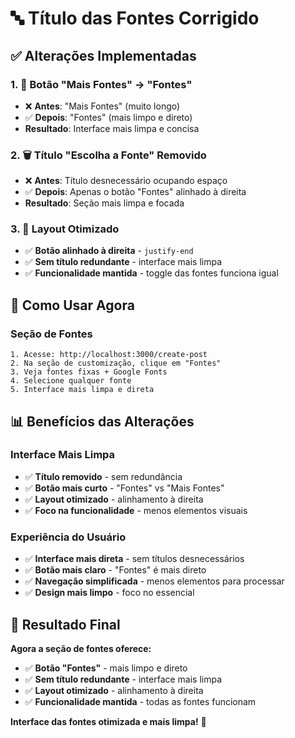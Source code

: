 # 🔤 Título das Fontes Corrigido

## ✅ Alterações Implementadas

### **1. 🔄 Botão "Mais Fontes" → "Fontes"**
- ❌ **Antes**: "Mais Fontes" (muito longo)
- ✅ **Depois**: "Fontes" (mais limpo e direto)
- **Resultado**: Interface mais limpa e concisa

### **2. 🗑️ Título "Escolha a Fonte" Removido**
- ❌ **Antes**: Título desnecessário ocupando espaço
- ✅ **Depois**: Apenas o botão "Fontes" alinhado à direita
- **Resultado**: Seção mais limpa e focada

### **3. 🎯 Layout Otimizado**
- ✅ **Botão alinhado à direita** - `justify-end`
- ✅ **Sem título redundante** - interface mais limpa
- ✅ **Funcionalidade mantida** - toggle das fontes funciona igual

## 🚀 Como Usar Agora

### **Seção de Fontes**
```
1. Acesse: http://localhost:3000/create-post
2. Na seção de customização, clique em "Fontes"
3. Veja fontes fixas + Google Fonts
4. Selecione qualquer fonte
5. Interface mais limpa e direta
```

## 📊 Benefícios das Alterações

### **Interface Mais Limpa**
- ✅ **Título removido** - sem redundância
- ✅ **Botão mais curto** - "Fontes" vs "Mais Fontes"
- ✅ **Layout otimizado** - alinhamento à direita
- ✅ **Foco na funcionalidade** - menos elementos visuais

### **Experiência do Usuário**
- ✅ **Interface mais direta** - sem títulos desnecessários
- ✅ **Botão mais claro** - "Fontes" é mais direto
- ✅ **Navegação simplificada** - menos elementos para processar
- ✅ **Design mais limpo** - foco no essencial

## 🎉 Resultado Final

**Agora a seção de fontes oferece:**
- ✅ **Botão "Fontes"** - mais limpo e direto
- ✅ **Sem título redundante** - interface mais limpa
- ✅ **Layout otimizado** - alinhamento à direita
- ✅ **Funcionalidade mantida** - todas as fontes funcionam

**Interface das fontes otimizada e mais limpa!** 🚀
